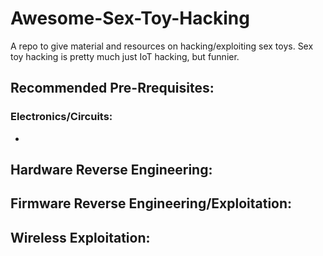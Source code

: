 # Awesome-Sex-Toy-Hacking
A repo to give material and resources on hacking/exploiting sex toys. Sex toy hacking is pretty much just IoT hacking, but funnier.

## Recommended Pre-Rrequisites:
### Electronics/Circuits: 
-   []()

## Hardware Reverse Engineering:

## Firmware Reverse Engineering/Exploitation: 

## Wireless Exploitation:


